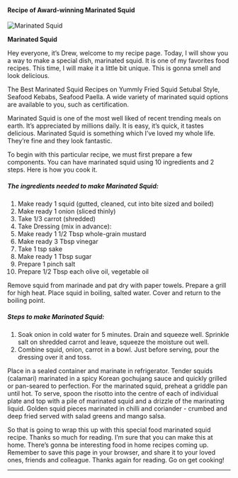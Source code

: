             

#### Recipe of Award-winning Marinated Squid

![Marinated Squid](https://img-global.cpcdn.com/recipes/2455553_1e59d137c5fd14c6/751x532cq70/marinated-squid-recipe-main-photo.jpg)

**Marinated Squid**

Hey everyone, it’s Drew, welcome to my recipe page. Today, I will show you a way to make a special dish, marinated squid. It is one of my favorites food recipes. This time, I will make it a little bit unique. This is gonna smell and look delicious.

The Best Marinated Squid Recipes on Yummly Fried Squid Setubal Style, Seafood Kebabs, Seafood Paella. A wide variety of marinated squid options are available to you, such as certification.

Marinated Squid is one of the most well liked of recent trending meals on earth. It’s appreciated by millions daily. It is easy, it’s quick, it tastes delicious. Marinated Squid is something which I’ve loved my whole life. They’re fine and they look fantastic.

To begin with this particular recipe, we must first prepare a few components. You can have marinated squid using 10 ingredients and 2 steps. Here is how you cook it.

##### The ingredients needed to make Marinated Squid:

1.  Make ready 1 squid (gutted, cleaned, cut into bite sized and boiled)
2.  Make ready 1 onion (sliced thinly)
3.  Take 1/3 carrot (shredded)
4.  Take Dressing (mix in advance):
5.  Make ready 1 1/2 Tbsp whole-grain mustard
6.  Make ready 3 Tbsp vinegar
7.  Take 1 tsp sake
8.  Make ready 1 Tbsp sugar
9.  Prepare 1 pinch salt
10.  Prepare 1/2 Tbsp each olive oil, vegetable oil

Remove squid from marinade and pat dry with paper towels. Prepare a grill for high heat. Place squid in boiling, salted water. Cover and return to the boiling point.

##### Steps to make Marinated Squid:

1.  Soak onion in cold water for 5 minutes. Drain and squeeze well. Sprinkle salt on shredded carrot and leave, squeeze the moisture out well.
2.  Combine squid, onion, carrot in a bowl. Just before serving, pour the dressing over it and toss.

Place in a sealed container and marinate in refrigerator. Tender squids (calamari) marinated in a spicy Korean gochujang sauce and quickly grilled or pan-seared to perfection. For the marinated squid, preheat a griddle pan until hot. To serve, spoon the risotto into the centre of each of individual plate and top with a pile of marinated squid and a drizzle of the marinating liquid. Golden squid pieces marinated in chilli and coriander - crumbed and deep fried served with salad greens and mango salsa.

So that is going to wrap this up with this special food marinated squid recipe. Thanks so much for reading. I’m sure that you can make this at home. There’s gonna be interesting food in home recipes coming up. Remember to save this page in your browser, and share it to your loved ones, friends and colleague. Thanks again for reading. Go on get cooking!

* * *